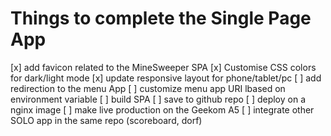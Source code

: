 # Things to complete the Single Page App

[x] add favicon related to the MineSweeper SPA
[x] Customise CSS colors for dark/light mode
[x] update responsive layout for phone/tablet/pc
[ ] add redirection to the menu App
    [ ] customize menu app URI lbased on environment variable
[ ] build SPA
[ ] save to github repo
[ ] deploy on a nginx image
[ ] make live production on the Geekom A5
[ ] integrate other SOLO app in the same repo (scoreboard, dorf) 
